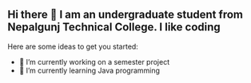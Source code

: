 ## Hi there 👋 I am an undergraduate student from Nepalgunj Technical College. I like coding



Here are some ideas to get you started:

- 🔭 I’m currently working on a semester project
- 🌱 I’m currently learning Java programming

